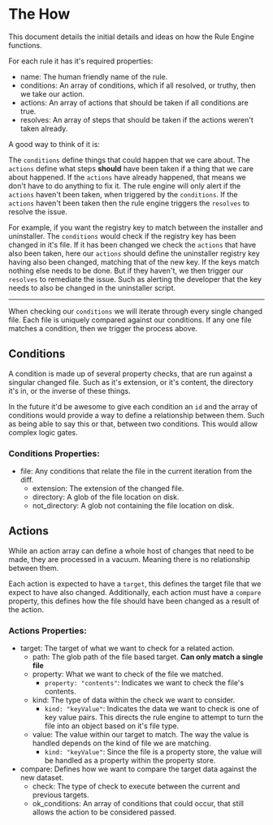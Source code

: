 # The How

This document details the initial details and ideas on how the Rule Engine functions.

For each rule it has it's required properties:

* name: The human friendly name of the rule.
* conditions: An array of conditions, which if all resolved, or truthy, then we take our action.
* actions: An array of actions that should be taken if all conditions are true.
* resolves: An array of steps that should be taken if the actions weren't taken already.

A good way to think of it is:

The `conditions` define things that could happen that we care about.
The `actions` define what steps **should** have been taken if a thing that we care about happened. If the `actions` have already happened, that means we don't have to do anything to fix it. The rule engine will only alert if the `actions` haven't been taken, when triggered by the `conditions`.
If the `actions` haven't been taken then the rule engine triggers the `resolves` to resolve the issue.

For example, if you want the registry key to match between the installer and uninstaller.
The `conditions` would check if the registry key has been changed in it's file.
If it has been changed we check the `actions` that have also been taken, here our `actions` should define the uninstaller registry key having also been changed, matching that of the new key. If the keys match nothing else needs to be done. But if they haven't, we then trigger our `resolves` to remediate the issue. Such as alerting the developer that the key needs to also be changed in the uninstaller script.

---

When checking our `conditions` we will iterate through every single changed file. Each file is uniquely compared against our conditions. If any one file matches a condition, then we trigger the process above.

## Conditions

A condition is made up of several property checks, that are run against a singular changed file.
Such as it's extension, or it's content, the directory it's in, or the inverse of these things.

In the future it'd be awesome to give each condition an `id` and the array of conditions would provide a way to define a relationship between them. Such as being able to say this or that, between two conditions. This would allow complex logic gates.

### Conditions Properties:

* file: Any conditions that relate the file in the current iteration from the diff.
  - extension: The extension of the changed file.
  - directory: A glob of the file location on disk.
  - not_directory: A glob not containing the file location on disk.

## Actions

While an action array can define a whole host of changes that need to be made, they are processed in a vacuum. Meaning there is no relationship between them.

Each action is expected to have a `target`, this defines the target file that we expect to have also changed.
Additionally, each action must have a `compare` property, this defines how the file should have been changed as a result of the action.

### Actions Properties:

* target: The target of what we want to check for a related action.
  - path: The glob path of the file based target. **Can only match a single file**
  - property: What we want to check of the file we matched.
    * `property: "contents"`: Indicates we want to check the file's contents.
  - kind: The type of data within the check we want to consider.
    * `kind: "keyValue"`: Indicates the data we want to check is one of key value pairs. This directs the rule engine to attempt to turn the file into an object based on it's file type.
  - value: The value within our target to match. The way the value is handled depends on the kind of file we are matching.
    * `kind: "keyValue"`: Since the file is a property store, the value will be handled as a property within the property store.
* compare: Defines how we want to compare the target data against the new dataset.
  - check: The type of check to execute between the current and previous targets.
  - ok_conditions: An array of conditions that could occur, that still allows the action to be considered passed.
